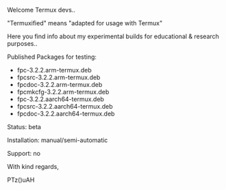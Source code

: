 Welcome Termux devs..

"Termuxified" means "adapted for usage with Termux"

Here you find info about my experimental builds for educational & research purposes..

Published Packages for testing:
- fpc-3.2.2.arm-termux.deb
- fpcsrc-3.2.2.arm-termux.deb
- fpcdoc-3.2.2.arm-termux.deb
- fpcmkcfg-3.2.2.arm-termux.deb
- fpc-3.2.2.aarch64-termux.deb
- fpcsrc-3.2.2.aarch64-termux.deb
- fpcdoc-3.2.2.aarch64-termux.deb

Status: beta

Installation: manual/semi-automatic

Support: no

With kind regards,

PTz()uAH

